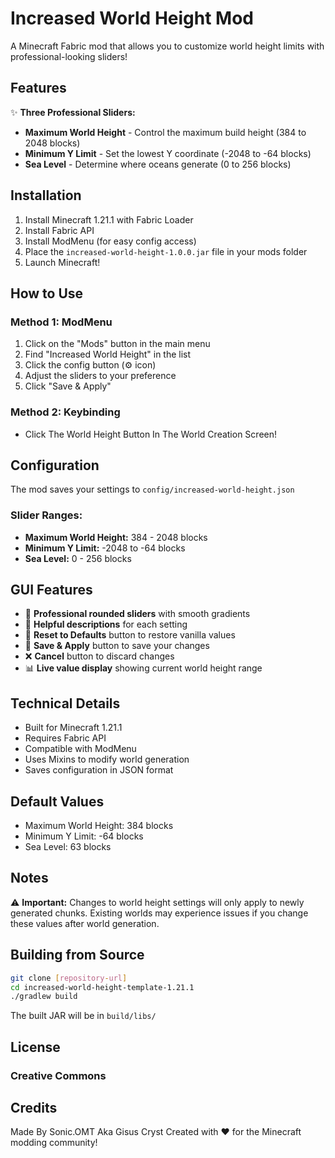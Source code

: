# Increased World Height Mod

A Minecraft Fabric mod that allows you to customize world height limits with professional-looking sliders!

## Features

✨ **Three Professional Sliders:**
- **Maximum World Height** - Control the maximum build height (384 to 2048 blocks)
- **Minimum Y Limit** - Set the lowest Y coordinate (-2048 to -64 blocks)  
- **Sea Level** - Determine where oceans generate (0 to 256 blocks)

## Installation

1. Install Minecraft 1.21.1 with Fabric Loader
2. Install Fabric API
3. Install ModMenu (for easy config access)
4. Place the `increased-world-height-1.0.0.jar` file in your mods folder
5. Launch Minecraft!

## How to Use

### Method 1: ModMenu
1. Click on the "Mods" button in the main menu
2. Find "Increased World Height" in the list
3. Click the config button (⚙️ icon)
4. Adjust the sliders to your preference
5. Click "Save & Apply"

### Method 2: Keybinding
- Click The World Height Button In The World Creation Screen!

## Configuration

The mod saves your settings to `config/increased-world-height.json`

### Slider Ranges:
- **Maximum World Height:** 384 - 2048 blocks
- **Minimum Y Limit:** -2048 to -64 blocks
- **Sea Level:** 0 - 256 blocks

## GUI Features

- 🎨 **Professional rounded sliders** with smooth gradients
- 📝 **Helpful descriptions** for each setting
- 🔄 **Reset to Defaults** button to restore vanilla values
- 💾 **Save & Apply** button to save your changes
- ❌ **Cancel** button to discard changes
- 📊 **Live value display** showing current world height range

## Technical Details

- Built for Minecraft 1.21.1
- Requires Fabric API
- Compatible with ModMenu
- Uses Mixins to modify world generation
- Saves configuration in JSON format

## Default Values

- Maximum World Height: 384 blocks
- Minimum Y Limit: -64 blocks
- Sea Level: 63 blocks

## Notes

⚠️ **Important:** Changes to world height settings will only apply to newly generated chunks. Existing worlds may experience issues if you change these values after world generation.

## Building from Source

```bash
git clone [repository-url]
cd increased-world-height-template-1.21.1
./gradlew build
```

The built JAR will be in `build/libs/`

## License

### Creative Commons

## Credits
Made By Sonic.OMT Aka Gisus Cryst
Created with ❤️ for the Minecraft modding community!
